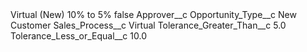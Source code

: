 <?xml version="1.0" encoding="UTF-8"?>
<CustomMetadata xmlns="http://soap.sforce.com/2006/04/metadata" xmlns:xsi="http://www.w3.org/2001/XMLSchema-instance" xmlns:xsd="http://www.w3.org/2001/XMLSchema">
    <label>Virtual (New) 10% to 5%</label>
    <protected>false</protected>
    <values>
        <field>Approver__c</field>
        <value xsi:nil="true"/>
    </values>
    <values>
        <field>Opportunity_Type__c</field>
        <value xsi:type="xsd:string">New Customer</value>
    </values>
    <values>
        <field>Sales_Process__c</field>
        <value xsi:type="xsd:string">Virtual</value>
    </values>
    <values>
        <field>Tolerance_Greater_Than__c</field>
        <value xsi:type="xsd:double">5.0</value>
    </values>
    <values>
        <field>Tolerance_Less_or_Equal__c</field>
        <value xsi:type="xsd:double">10.0</value>
    </values>
</CustomMetadata>
